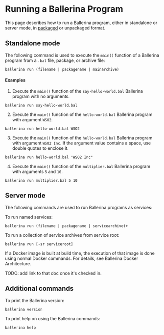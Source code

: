 # Running a Ballerina Program
This page describes how to run a Ballerina program, either in standalone or server mode, in [packaged](lang-ref/packaging.md) or unpackaged format.

## Standalone mode

The following command is used to execute the `main()` function of a Ballerina program from a `.bal` file, package, or archive file:

```
ballerina run (filename | packagename | mainarchive)
```

#### Examples
1) Execute the `main()` function of the `say-hello-world.bal` Ballerina program with no arguments.
```
ballerina run say-hello-world.bal
```
2) Execute the `main()` function of the `hello-world.bal` Ballerina program with argument `WSO2`.
```
ballerina run hello-world.bal WSO2
```
3) Execute the `main()` function of the `hello-world.bal` Ballerina program with argument `WSO2 Inc`. If the argument value contains a space, use double quotes to enclose it.
```
ballerina run hello-world.bal "WSO2 Inc"
```
4) Execute the `main()` function of the `multiplier.bal` Ballerina program with arguments `5` and `10`.
```
ballerina run multiplier.bal 5 10
```

## Server mode

The following commands are used to run Ballerina programs as services:

To run named services:

```
ballerina run (filename | packagename | servicearchive)+
```

To run a collection of service archives from service root:

```
ballerina run [-sr serviceroot]
```

If a Docker image is built at build time, the execution of that image is done using normal Docker commands. For details, see Ballerina Docker Architecture.

TODO: add link to that doc once it's checked in.

## Additional commands

To print the Ballerina version: 
```
ballerina version
```

To print help on using the Ballerina commands:
```
ballerina help
```
